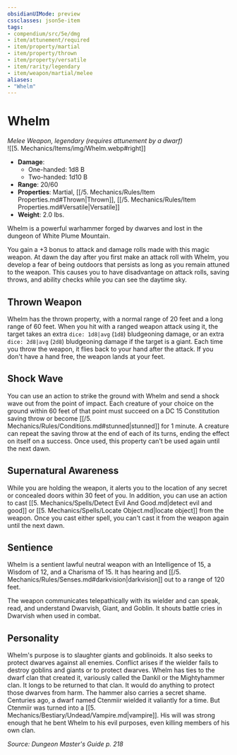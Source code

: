 ```yaml
---
obsidianUIMode: preview
cssclasses: json5e-item
tags:
- compendium/src/5e/dmg
- item/attunement/required
- item/property/martial
- item/property/thrown
- item/property/versatile
- item/rarity/legendary
- item/weapon/martial/melee
aliases: 
- "Whelm"
---
```

# Whelm
*Melee Weapon, legendary (requires attunement by a dwarf)*  
![[5. Mechanics/Items/img/Whelm.webp#right]]  

- **Damage**:
  - One-handed: 1d8 B
  - Two-handed: 1d10 B
- **Range**: 20/60
- **Properties**: Martial, [[/5. Mechanics/Rules/Item Properties.md#Thrown\|Thrown]], [[/5. Mechanics/Rules/Item Properties.md#Versatile\|Versatile]]
- **Weight**: 2.0 lbs.

Whelm is a powerful warhammer forged by dwarves and lost in the dungeon of White Plume Mountain.

You gain a +3 bonus to attack and damage rolls made with this magic weapon. At dawn the day after you first make an attack roll with Whelm, you develop a fear of being outdoors that persists as long as you remain attuned to the weapon. This causes you to have disadvantage on attack rolls, saving throws, and ability checks while you can see the daytime sky.

## Thrown Weapon

Whelm has the thrown property, with a normal range of 20 feet and a long range of 60 feet. When you hit with a ranged weapon attack using it, the target takes an extra `dice: 1d8|avg` (`1d8`) bludgeoning damage, or an extra `dice: 2d8|avg` (`2d8`) bludgeoning damage if the target is a giant. Each time you throw the weapon, it flies back to your hand after the attack. If you don't have a hand free, the weapon lands at your feet.

## Shock Wave

You can use an action to strike the ground with Whelm and send a shock wave out from the point of impact. Each creature of your choice on the ground within 60 feet of that point must succeed on a DC 15 Constitution saving throw or become [[/5. Mechanics/Rules/Conditions.md#stunned\|stunned]] for 1 minute. A creature can repeat the saving throw at the end of each of its turns, ending the effect on itself on a success. Once used, this property can't be used again until the next dawn.

## Supernatural Awareness

While you are holding the weapon, it alerts you to the location of any secret or concealed doors within 30 feet of you. In addition, you can use an action to cast [[5. Mechanics/Spells/Detect Evil And Good.md\|detect evil and good]] or [[5. Mechanics/Spells/Locate Object.md\|locate object]] from the weapon. Once you cast either spell, you can't cast it from the weapon again until the next dawn.

## Sentience

Whelm is a sentient lawful neutral weapon with an Intelligence of 15, a Wisdom of 12, and a Charisma of 15. It has hearing and [[/5. Mechanics/Rules/Senses.md#darkvision\|darkvision]] out to a range of 120 feet.

The weapon communicates telepathically with its wielder and can speak, read, and understand Dwarvish, Giant, and Goblin. It shouts battle cries in Dwarvish when used in combat.

## Personality

Whelm's purpose is to slaughter giants and goblinoids. It also seeks to protect dwarves against all enemies. Conflict arises if the wielder fails to destroy goblins and giants or to protect dwarves. Whelm has ties to the dwarf clan that created it, variously called the Dankil or the Mightyhammer clan. It longs to be returned to that clan. It would do anything to protect those dwarves from harm. The hammer also carries a secret shame. Centuries ago, a dwarf named Ctenmiir wielded it valiantly for a time. But Ctenmiir was turned into a [[5. Mechanics/Bestiary/Undead/Vampire.md\|vampire]]. His will was strong enough that he bent Whelm to his evil purposes, even killing members of his own clan.

*Source: Dungeon Master's Guide p. 218*